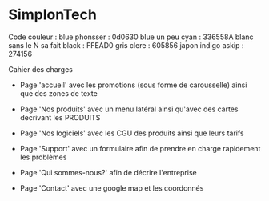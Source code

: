 # SimplonTech

  <link rel="stylesheet" href="https://use.fontawesome.com/releases/v5.0.13/css/all.css" integrity="sha384-DNOHZ68U8hZfKXOrtjWvjxusGo9WQnrNx2sqG0tfsghAvtVlRW3tvkXWZh58N9jp" crossorigin="anonymous">

Code couleur :
blue phonsser : 0d0630
blue un peu cyan : 336558A
blanc sans le N sa fait black : FFEAD0
gris clere : 605856
japon indigo askip : 274156

Cahier des charges

- Page 'accueil' avec les promotions (sous forme de carousselle) ainsi que des zones de texte

- Page 'Nos produits' avec un menu latéral ainsi qu'avec des cartes decrivant les PRODUITS

- Page 'Nos  logiciels' avec les CGU des produits ainsi que leurs tarifs

- Page 'Support' avec un formulaire afin de prendre en charge rapidement les problèmes

- Page 'Qui sommes-nous?' afin de décrire l'entreprise

- Page 'Contact' avec une google map et les coordonnés
